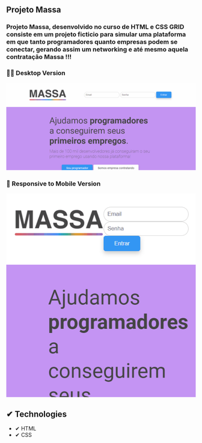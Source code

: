 ## Projeto Massa
### Projeto Massa, desenvolvido no curso de HTML e CSS GRID consiste em um projeto ficticio para simular uma plataforma em que tanto programadores quanto empresas podem se conectar, gerando assim um networking e até mesmo aquela contratação Massa !!!


###  👨‍💻 Desktop Version 
<img src ="./images-github/image-desktop.gif">

### 📱 Responsive to Mobile Version

<img src ="./images-github/image-mobile.gif">

## ✔ Technologies

- ✔ HTML
- ✔ CSS
